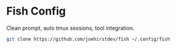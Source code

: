 # Fish Config

Clean prompt, auto tmux sessions, tool integration.

```bash
git clone https://github.com/joehirstdev/fish ~/.config/fish
```
